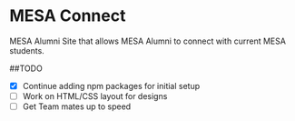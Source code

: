 # MESA Connect
MESA Alumni Site that allows MESA Alumni to connect with current MESA students.



##TODO
- [x] Continue adding npm packages for initial setup
- [ ] Work on HTML/CSS layout for designs
- [ ] Get Team mates up to speed
